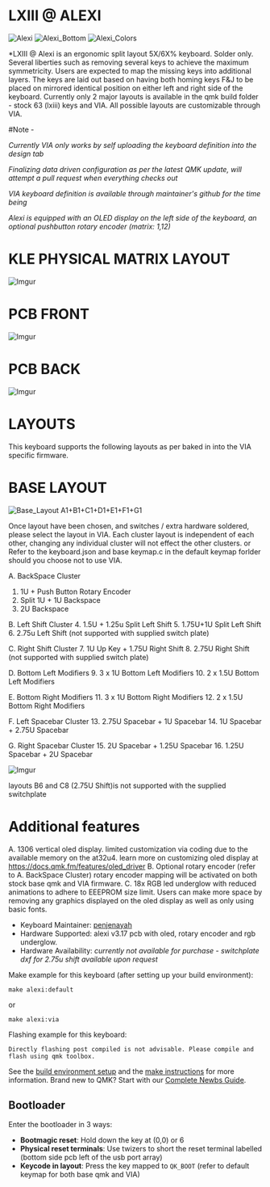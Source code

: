 # LXIII @ ALEXI

![Alexi](https://i.imgur.com/16LtZKQ.jpg)
![Alexi_Bottom](https://i.imgur.com/8mbWkhO.jpg)
![Alexi_Colors](https://i.imgur.com/o0SzCWA.jpg)

*LXIII @ Alexi is an ergonomic split layout 5X/6X% keyboard. Solder only. Several liberties such as removing several keys to achieve the maximum symmetricity. Users are expected to map the missing keys into additional layers. The keys are laid out based on having both homing keys F&J to be placed on mirrored identical position on either left and right side of the keyboard. Currently only 2 major layouts is available in the qmk build folder - stock 63 (lxiii) keys and VIA. All possible layouts are customizable through VIA. 

#Note - 

*Currently VIA only works by self uploading the keyboard definition into the design tab* 

*Finalizing data driven configuration as per the latest QMK update, will attempt a pull request when everything checks out* 

*VIA keyboard definition is available through maintainer's github for the time being*

*Alexi is equipped with an OLED display on the left side of the keyboard, an optional pushbutton rotary encoder (matrix: 1,12)*

# KLE PHYSICAL MATRIX LAYOUT
![Imgur](https://i.imgur.com/pQDB0Hj.png)

# PCB FRONT
![Imgur](https://i.imgur.com/DdURaSR.png)

# PCB BACK
![Imgur](https://i.imgur.com/HNfENpN.png)

# LAYOUTS

This keyboard supports the following layouts as per baked in into the VIA specific firmware.

# BASE LAYOUT
![Base_Layout](https://i.imgur.com/7YPRcfj.jpg)
A1+B1+C1+D1+E1+F1+G1


Once layout have been chosen, and switches / extra hardware soldered, please select the layout in VIA. 
Each cluster layout is independent of each other, changing any individual cluster will not effect the other clusters.
or
Refer to the keyboard.json and base keymap.c in the default keymap forlder should you choose not to use VIA.
        
A. BackSpace Cluster
1. 1U + Push Button Rotary Encoder
2. Split 1U + 1U Backspace
3. 2U Backspace

B. Left Shift Cluster
4. 1.5U + 1.25u Split Left Shift
5. 1.75U+1U Split Left Shift
6. 2.75u Left Shift (not supported with supplied switch plate)
        
C. Right Shift Cluster
7. 1U Up Key + 1.75U Right Shift
8. 2.75U Right Shift (not supported with supplied switch plate)
        
D. Bottom Left Modifiers
9. 3 x 1U Bottom Left Modifiers
10. 2 x 1.5U Bottom Left Modifiers

E. Bottom Right Modifiers
11. 3 x 1U Bottom Right Modifiers
12. 2 x 1.5U Bottom Right Modifiers

F. Left Spacebar Cluster
13. 2.75U Spacebar + 1U Spacebar
14. 1U Spacebar + 2.75U Spacebar

G. Right Spacebar Cluster
15. 2U Spacebar + 1.25U Spacebar
16. 1.25U Spacebar + 2U Spacebar

![Imgur](https://i.imgur.com/pRf1kRs.gif)


layouts B6 and C8 (2.75U Shift)is not supported with the supplied switchplate 

# Additional features

A. 1306 vertical oled display. limited customization via coding due to the available memory on the at32u4. learn more on customizing oled display at https://docs.qmk.fm/features/oled_driver
B. Optional rotary encoder (refer to A. BackSpace Cluster) rotary encoder mapping will be activated on both stock base qmk and VIA firmware.
C. 18x RGB led underglow with reduced animations to adhere to EEEPROM size limit. Users can make more space by removing any graphics displayed on the oled display as well as only using basic fonts.

* Keyboard Maintainer: [penjenayah](https://github.com/huff109)
* Hardware Supported: alexi v3.17 pcb with oled, rotary encoder and rgb underglow.
* Hardware Availability: *currently not available for purchase - switchplate dxf for 2.75u shift available upon request*

Make example for this keyboard (after setting up your build environment):

    make alexi:default
or

    make alexi:via

Flashing example for this keyboard:

    Directly flashing post compiled is not advisable. Please compile and flash using qmk toolbox.
    
See the [build environment setup](https://docs.qmk.fm/#/getting_started_build_tools) and the [make instructions](https://docs.qmk.fm/#/getting_started_make_guide) for more information. Brand new to QMK? Start with our [Complete Newbs Guide](https://docs.qmk.fm/#/newbs).

## Bootloader

Enter the bootloader in 3 ways:

* **Bootmagic reset**: Hold down the key at (0,0) or 6
* **Physical reset terminals**: Use twizers to short the reset terminal labelled (bottom side pcb left of the usb port array)
* **Keycode in layout**: Press the key mapped to `QK_BOOT` (refer to default keymap for both base qmk and VIA)
